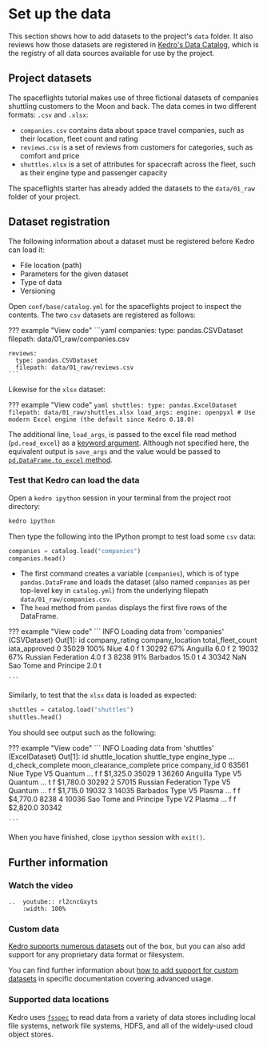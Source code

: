 # Set up the data

This section shows how to add datasets to the project's `data` folder. It also reviews how those datasets are registered in [Kedro's Data Catalog](../catalog-data/data_catalog.md), which is the registry of all data sources available for use by the project.

## Project datasets

The spaceflights tutorial makes use of three fictional datasets of companies shuttling customers to the Moon and back. The data comes in two different formats: `.csv` and `.xlsx`:

* `companies.csv` contains data about space travel companies, such as their location, fleet count and rating
* `reviews.csv` is a set of reviews from customers for categories, such as comfort and price
* `shuttles.xlsx` is a set of attributes for spacecraft across the fleet, such as their engine type and passenger capacity

The spaceflights starter has already added the datasets to the `data/01_raw` folder of your project.

## Dataset registration

The following information about a dataset must be registered before Kedro can load it:

* File location (path)
* Parameters for the given dataset
* Type of data
* Versioning

Open `conf/base/catalog.yml` for the spaceflights project to inspect the contents. The two `csv` datasets are registered as follows:

??? example "View code"
    ```yaml
    companies:
      type: pandas.CSVDataset
      filepath: data/01_raw/companies.csv

    reviews:
      type: pandas.CSVDataset
      filepath: data/01_raw/reviews.csv
    ```

Likewise for the `xlsx` dataset:

??? example "View code"
    ```yaml
    shuttles:
      type: pandas.ExcelDataset
      filepath: data/01_raw/shuttles.xlsx
      load_args:
        engine: openpyxl # Use modern Excel engine (the default since Kedro 0.18.0)
    ```

The additional line, `load_args`, is passed to the excel file read method (`pd.read_excel`) as a [keyword argument](https://pandas.pydata.org/pandas-docs/stable/reference/api/pandas.read_excel.html). Although not specified here, the equivalent output is `save_args` and the value would be passed to [`pd.DataFrame.to_excel` method](https://pandas.pydata.org/pandas-docs/stable/reference/api/pandas.DataFrame.to_excel.html).

### Test that Kedro can load the data

Open a `kedro ipython` session in your terminal from the project root directory:

```bash
kedro ipython
```

Then type the following into the IPython prompt to test load some `csv` data:

```python
companies = catalog.load("companies")
companies.head()
```

* The first command creates a variable (`companies`), which is of type `pandas.DataFrame` and loads the dataset (also named `companies` as per top-level key in `catalog.yml`) from the underlying filepath `data/01_raw/companies.csv`.
* The `head` method from `pandas` displays the first five rows of the DataFrame.

??? example "View code"
    ```
    INFO     Loading data from 'companies' (CSVDataset)
    Out[1]:
          id company_rating       company_location  total_fleet_count iata_approved
    0  35029           100%                   Niue                4.0             f
    1  30292            67%               Anguilla                6.0             f
    2  19032            67%     Russian Federation                4.0             f
    3   8238            91%               Barbados               15.0             t
    4  30342            NaN  Sao Tome and Principe                2.0             t

    ```

Similarly, to test that the `xlsx` data is loaded as expected:

```python
shuttles = catalog.load("shuttles")
shuttles.head()
```

You should see output such as the following:

??? example "View code"
    ```
    INFO     Loading data from 'shuttles' (ExcelDataset)
    Out[1]:
          id       shuttle_location shuttle_type engine_type  ... d_check_complete  moon_clearance_complete     price company_id
    0  63561                   Niue      Type V5     Quantum  ...                f                        f  $1,325.0      35029
    1  36260               Anguilla      Type V5     Quantum  ...                t                        f  $1,780.0      30292
    2  57015     Russian Federation      Type V5     Quantum  ...                f                        f  $1,715.0      19032
    3  14035               Barbados      Type V5      Plasma  ...                f                        f  $4,770.0       8238
    4  10036  Sao Tome and Principe      Type V2      Plasma  ...                f                        f  $2,820.0      30342

    ```

When you have finished, close `ipython` session with `exit()`.

## Further information

### Watch the video

```{eval-rst}
..  youtube:: rl2cncGxyts
    :width: 100%
```

### Custom data

[Kedro supports numerous datasets](https://docs.kedro.org/projects/kedro-datasets/en/latest/) out of the box, but you can also add support for any proprietary data format or filesystem.

You can find further information about [how to add support for custom datasets](../extend/how_to_create_a_custom_dataset.md) in specific documentation covering advanced usage.

### Supported data locations

Kedro uses [`fsspec`](https://filesystem-spec.readthedocs.io/en/latest/) to read data from a variety of data stores including local file systems, network file systems, HDFS, and all of the widely-used cloud object stores.
